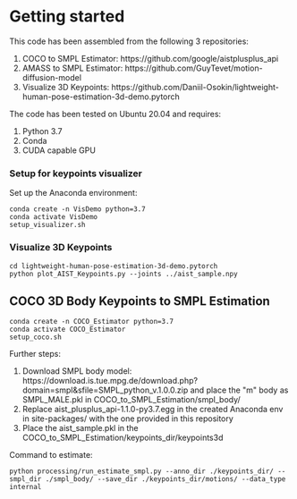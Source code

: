 # Getting started
This code has been assembled from the following 3 repositories: <br>
<ol>
<li>COCO to SMPL Estimator: https://github.com/google/aistplusplus_api</li>
<li>AMASS to SMPL Estimator: https://github.com/GuyTevet/motion-diffusion-model</li>
<li>Visualize 3D Keypoints: https://github.com/Daniil-Osokin/lightweight-human-pose-estimation-3d-demo.pytorch</li>
</ol>

The code has been tested on Ubuntu 20.04 and requires: <br>
<ol>
<li>Python 3.7</li>
<li>Conda</li>
<li>CUDA capable GPU</li>
</ol>

### Setup for keypoints visualizer
Set up the Anaconda environment: <br>
```
conda create -n VisDemo python=3.7
conda activate VisDemo
setup_visualizer.sh
```

### Visualize 3D Keypoints

```
cd lightweight-human-pose-estimation-3d-demo.pytorch 
python plot_AIST_Keypoints.py --joints ../aist_sample.npy
```

## COCO 3D Body Keypoints to SMPL Estimation

```
conda create -n COCO_Estimator python=3.7
conda activate COCO_Estimator
setup_coco.sh
```
Further steps:
<ol>
<li>Download SMPL body model: https://download.is.tue.mpg.de/download.php?domain=smpl&sfile=SMPL_python_v.1.0.0.zip and place the "m" body as SMPL_MALE.pkl in COCO_to_SMPL_Estimation/smpl_body/</li>
<li>Replace aist_plusplus_api-1.1.0-py3.7.egg in the created Anaconda env in site-packages/ with the one provided in this repository</li>
<li>Place the aist_sample.pkl in the COCO_to_SMPL_Estimation/keypoints_dir/keypoints3d</li>
</ol>

Command to estimate: 
```
python processing/run_estimate_smpl.py --anno_dir ./keypoints_dir/ --smpl_dir ./smpl_body/ --save_dir ./keypoints_dir/motions/ --data_type internal
```